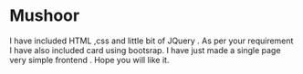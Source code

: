 # Mushoor
I have included HTML ,css and little bit of JQuery . 
As per your requirement I have  also  included card using bootsrap.
I have just made a single page very simple frontend .
Hope you will like it.
